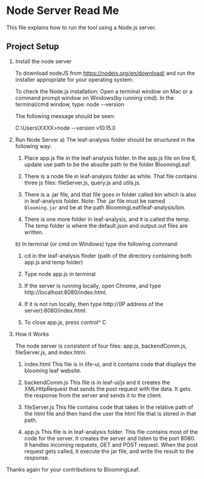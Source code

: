 # Node Server Read Me

This file explains how to run the tool using a Node.js server.

## Project Setup
1. Install the node server

	To download nodeJS from https://nodejs.org/en/download/ and run the installer appropriate for your operating system. 
	
	To check the Node.js installation: Open a terminal window on Mac or a command prompt window on Windows(by running 	  cmd). In the terminal/cmd window, type: 
	node --version
	
	The following message should be seen: 
	
	C:\Users\XXXX>node --version
	v10.15.0


2. Run Node Server
	a) The leaf-analysis folder should be structured in the following way: 
	
	1. Place app.js file in the leaf-analysis folder. In the app.js file on line 6, update use path to be the absolte path 	       to the folder BloomingLeaf.
	
	2. There is a node file in leaf-analysis folder as while. That file contains three js files: fileServer.js, query.js  	      and utils.js.  
	
	3. There is a .jar file, and that file goes in folder called bin which is also in leaf-analysis folder. Note: The 	  .jar file must be named `Blooming.jar` and be at the path BloomingLeaf/leaf-analysis/bin.  
	
	4. There is one more folder in leaf-analysis, and it is called the temp. The temp folder is where the default.json and 	       output.out files are written.  
	

	b) In terminal (or cmd on Windows) type the following command: 
	
	1. cd  in the leaf-analysis floder (path of the directory containing both app.js and temp folder)
	
	2. Type node app.js in terminal
	
	3. If the server is running locally, open Chrome, and type http://localhost:8080/index.html. 
	
	4. If it is not run locally, then type http://(IP address of the server):8080/index.html.   
	
	5. To close app.js, press control^ C 



3. How it Works  

	The node server is consistent of four files: app.js, backendComm.js, fileServer.js, and index.html. 

 	1. index.html This file is in life-ui, and it contains code that displays the blooming leaf website. 
	
 	2. backendComm.js This file is in leaf-ui/js and it creates the XMLHttpRequest that sends the post request with the 	    data. It gets the response from the server and sends it to the client. 
	
 	3. fileServer.js This file contains code that takes in the relative path of the html file and then hand the user the 	     html file that is stored in that path. 
	
 	4. app.js This file is in leaf-analysis folder. This file contains most of the code for the server. It creates the 	   server and listen to the port 8080. It handles incoming requests, GET and POST request. When the post request gets 		called, it execute the jar file, and write the result to the response. 




Thanks again for your contributions to BloomingLeaf.

